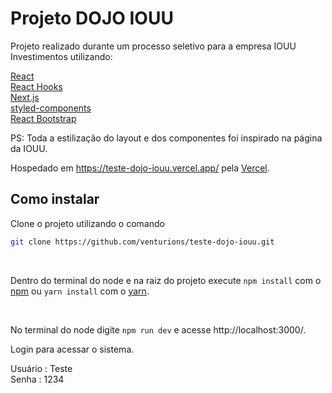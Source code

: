# Projeto DOJO IOUU

Projeto realizado durante um processo seletivo para a empresa IOUU Investimentos utilizando:

[React](https://pt-br.reactjs.org/)\
[React Hooks](https://pt-br.reactjs.org/docs/hooks-intro.html)\
[Next.js](https://nextjs.org/)\
[styled-components](https://styled-components.com)\
[React Bootstrap](https://react-bootstrap.github.io)

PS: Toda a estilização do layout e dos componentes foi inspirado na página da IOUU.

Hospedado em https://teste-dojo-iouu.vercel.app/ pela [Vercel](https://vercel.com/).

## Como instalar

Clone o projeto utilizando o comando

```bash
git clone https://github.com/venturions/teste-dojo-iouu.git
```

<br>

Dentro do terminal do node e na raiz do projeto execute `npm install` com o [npm](https://www.npmjs.com/) ou `yarn install` com o [yarn](https://yarnpkg.com).

<br>

No terminal do node digite `npm run dev` e acesse http://localhost:3000/.

Login para acessar o sistema.

Usuário : Teste\
Senha : 1234
